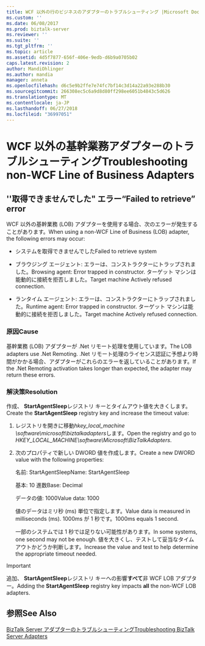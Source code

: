 ```yaml
---
title: WCF 以外の行のビジネスのアダプターのトラブルシューティング |Microsoft Docs
ms.custom: ''
ms.date: 06/08/2017
ms.prod: biztalk-server
ms.reviewer: ''
ms.suite: ''
ms.tgt_pltfrm: ''
ms.topic: article
ms.assetid: 4d5f7877-656f-406e-9edb-d6b9a0705b02
caps.latest.revision: 2
author: MandiOhlinger
ms.author: mandia
manager: anneta
ms.openlocfilehash: d6c5e9b2ffe7e74fc7bf14c3d14a22a93e288b30
ms.sourcegitcommit: 266308ec5c6a9d8d80ff298ee6051b4843c5d626
ms.translationtype: MT
ms.contentlocale: ja-JP
ms.lasthandoff: 06/27/2018
ms.locfileid: "36997051"
---
```

# <a name="troubleshooting-non-wcf-line-of-business-adapters"></a><span data-ttu-id="3365f-102">WCF 以外の基幹業務アダプターのトラブルシューティング</span><span class="sxs-lookup"><span data-stu-id="3365f-102">Troubleshooting non-WCF Line of Business Adapters</span></span>
## <a name="failed-to-retrieve-error"></a><span data-ttu-id="3365f-103">''取得できませんでした" エラー</span><span class="sxs-lookup"><span data-stu-id="3365f-103">“Failed to retrieve” error</span></span>  
 <span data-ttu-id="3365f-104">WCF 以外の基幹業務 (LOB) アダプターを使用する場合、次のエラーが発生することがあります。</span><span class="sxs-lookup"><span data-stu-id="3365f-104">When using a non-WCF Line of Business (LOB) adapter, the following errors may occur:</span></span>  
  
-   <span data-ttu-id="3365f-105">システムを取得できませんでした</span><span class="sxs-lookup"><span data-stu-id="3365f-105">Failed to retrieve system</span></span>  
  
-   <span data-ttu-id="3365f-106">ブラウジング エージェント: エラーは、コンストラクターにトラップされました。</span><span class="sxs-lookup"><span data-stu-id="3365f-106">Browsing agent: Error trapped in constructor.</span></span> <span data-ttu-id="3365f-107">ターゲット マシンは能動的に接続を拒否しました。</span><span class="sxs-lookup"><span data-stu-id="3365f-107">Target machine Actively refused connection.</span></span>  
  
-   <span data-ttu-id="3365f-108">ランタイム エージェント: エラーは、コンストラクターにトラップされました。</span><span class="sxs-lookup"><span data-stu-id="3365f-108">Runtime agent: Error trapped in constructor.</span></span> <span data-ttu-id="3365f-109">ターゲット マシンは能動的に接続を拒否しました。</span><span class="sxs-lookup"><span data-stu-id="3365f-109">Target machine Actively refused connection.</span></span>  
  
### <a name="cause"></a><span data-ttu-id="3365f-110">原因</span><span class="sxs-lookup"><span data-stu-id="3365f-110">Cause</span></span>  
 <span data-ttu-id="3365f-111">基幹業務 (LOB) アダプターが .Net リモート処理を使用しています。</span><span class="sxs-lookup"><span data-stu-id="3365f-111">The LOB adapters use .Net Remoting.</span></span> <span data-ttu-id="3365f-112">.Net リモート処理のライセンス認証に予想より時間がかかる場合、アダプターがこれらのエラーを返していることがあります。</span><span class="sxs-lookup"><span data-stu-id="3365f-112">If the .Net Remoting activation takes longer than expected, the adapter may return these errors.</span></span>  
  
### <a name="resolution"></a><span data-ttu-id="3365f-113">解決策</span><span class="sxs-lookup"><span data-stu-id="3365f-113">Resolution</span></span>  
 <span data-ttu-id="3365f-114">作成、 **StartAgentSleep**レジストリ キーとタイムアウト値を大きくします。</span><span class="sxs-lookup"><span data-stu-id="3365f-114">Create the **StartAgentSleep** registry key and increase the timeout value:</span></span>  
  
1. <span data-ttu-id="3365f-115">レジストリを開きに移動*hkey_local_machine \software\microsoft\biztalkadapters*します。</span><span class="sxs-lookup"><span data-stu-id="3365f-115">Open the registry and go to *HKEY_LOCAL_MACHINE\software\Microsoft\BizTalkAdapters*.</span></span>  
  
2. <span data-ttu-id="3365f-116">次のプロパティで新しい DWORD 値を作成します。</span><span class="sxs-lookup"><span data-stu-id="3365f-116">Create a new DWORD value with the following properties:</span></span>  
  
    <span data-ttu-id="3365f-117">名前: StartAgentSleep</span><span class="sxs-lookup"><span data-stu-id="3365f-117">Name: StartAgentSleep</span></span>  
  
    <span data-ttu-id="3365f-118">基本: 10 進数</span><span class="sxs-lookup"><span data-stu-id="3365f-118">Base: Decimal</span></span>  
  
    <span data-ttu-id="3365f-119">データの値: 1000</span><span class="sxs-lookup"><span data-stu-id="3365f-119">Value data: 1000</span></span>  
  
   <span data-ttu-id="3365f-120">値のデータはミリ秒 (ms) 単位で指定します。</span><span class="sxs-lookup"><span data-stu-id="3365f-120">Value data is measured in milliseconds (ms).</span></span> <span data-ttu-id="3365f-121">1000ms が 1 秒です。</span><span class="sxs-lookup"><span data-stu-id="3365f-121">1000ms equals 1 second.</span></span>  
  
   <span data-ttu-id="3365f-122">一部のシステムでは 1 秒では足りない可能性があります。</span><span class="sxs-lookup"><span data-stu-id="3365f-122">In some systems, one second may not be enough.</span></span> <span data-ttu-id="3365f-123">値を大きくし、テストして妥当なタイムアウトかどうか判断します。</span><span class="sxs-lookup"><span data-stu-id="3365f-123">Increase the value and test to help determine the appropriate timeout needed.</span></span>  
  
> [!IMPORTANT]
>  <span data-ttu-id="3365f-124">追加、 **StartAgentSleep**レジストリ キーへの影響**すべて**非 WCF LOB アダプター。</span><span class="sxs-lookup"><span data-stu-id="3365f-124">Adding the **StartAgentSleep** registry key impacts **all** the non-WCF LOB adapters.</span></span>  
  
## <a name="see-also"></a><span data-ttu-id="3365f-125">参照</span><span class="sxs-lookup"><span data-stu-id="3365f-125">See Also</span></span>  
 [<span data-ttu-id="3365f-126">BizTalk Server アダプターのトラブルシューティング</span><span class="sxs-lookup"><span data-stu-id="3365f-126">Troubleshooting BizTalk Server Adapters</span></span>](../core/troubleshooting-biztalk-server-adapters.md)